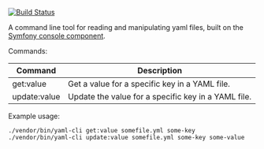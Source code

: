 [![Build Status](https://travis-ci.org/grasmash/yaml-cli.svg?branch=master)](https://travis-ci.org/grasmash/yaml-cli)

A command line tool for reading and manipulating yaml files, built on the [Symfony console component](http://symfony.com/doc/current/components/console.html).

Commands:


| Command      | Description                                         |
|--------------| ----------------------------------------------------|
| get:value    | Get a value for a specific key in a YAML file.      |
| update:value | Update the value for a specific key in a YAML file. |

Example usage:

    ./vendor/bin/yaml-cli get:value somefile.yml some-key
    ./vendor/bin/yaml-cli update:value somefile.yml some-key some-value